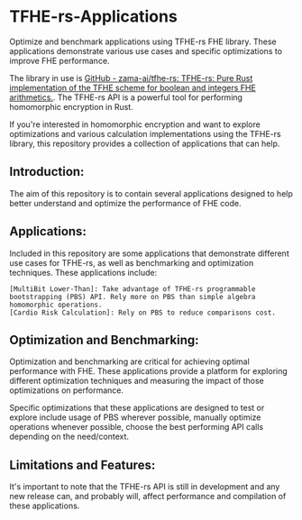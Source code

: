 # TFHE-rs-Applications
Optimize and benchmark applications using TFHE-rs FHE library. These applications demonstrate various use cases and specific optimizations to improve FHE performance.

The library in use is [GitHub - zama-ai/tfhe-rs: TFHE-rs: Pure Rust implementation of the TFHE scheme for boolean and integers FHE arithmetics.](https://github.com/zama-ai/tfhe-rs).
The TFHE-rs API is a powerful tool for performing homomorphic encryption in Rust.

If you're interested in homomorphic encryption and want to explore optimizations and various calculation implementations using the TFHE-rs library, this repository provides a collection of applications that can help.

## Introduction:
The aim of this repository is to contain several applications designed to help better understand and optimize the performance of FHE code. 

## Applications:
Included in this repository are some applications that demonstrate different use cases for TFHE-rs, as well as benchmarking and optimization techniques. These applications include:

    [MultiBit Lower-Than]: Take advantage of TFHE-rs programmable bootstrapping (PBS) API. Rely more on PBS than simple algebra homomorphic operations.
    [Cardio Risk Calculation]: Rely on PBS to reduce comparisons cost.

## Optimization and Benchmarking:
Optimization and benchmarking are critical for achieving optimal performance with FHE. These applications provide a platform for exploring different optimization techniques and measuring the impact of those optimizations on performance.

Specific optimizations that these applications are designed to test or explore include usage of PBS wherever possible, manually optimize operations whenever possible, choose the best performing API calls depending on the need/context.

## Limitations and Features:
It's important to note that the TFHE-rs API is still in development and any new release can, and probably will, affect performance and compilation of these applications.
